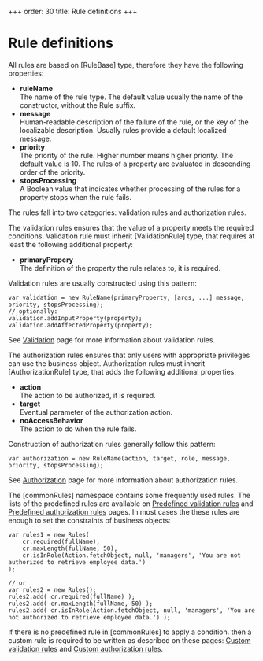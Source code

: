 +++
order: 30
title: Rule definitions
+++

# Rule definitions

All rules are based on [RuleBase] type, therefore they have the following properties:

* __ruleName__  
  The name of the rule type.
  The default value usually the name of the constructor, without the Rule suffix.
* __message__  
  Human-readable description of the failure of the rule, or the key of the localizable
  description. Usually rules provide a default localized message.
* __priority__  
  The priority of the rule. Higher number means higher priority. The default value is 10.
  The rules of a property are evaluated in descending order of the priority.
* __stopsProcessing__  
  A Boolean value that indicates whether processing of the rules for a property stops
  when the rule fails.

The rules fall into two categories: validation rules and authorization rules.

The validation rules ensures that the value of a property meets the required conditions.
Validation rule must inherit [ValidationRule] type, that requires at least the following
additional property:

* __primaryPropery__  
  The definition of the property the rule relates to, it is required.

Validation rules are usually constructed using this pattern:

```
var validation = new RuleName(primaryProperty, [args, ...] message, priority, stopsProcessing);
// optionally:
validation.addInputProperty(property);
validation.addAffectedProperty(property);
```

See [Validation](/model-definitions/validation) page for more information about validation
rules. 

The authorization rules ensures that only users with appropriate privileges can use the
business object. Authorization rules must inherit [AuthorizationRule] type, that adds
the following additional properties: 

* __action__  
  The action to be authorized, it is required.
* __target__  
  Eventual parameter of the authorization action.
* __noAccessBehavior__  
  The action to do when the rule fails.

Construction of authorization rules generally follow this pattern:

```
var authorization = new RuleName(action, target, role, message, priority, stopsProcessing);
```

See [Authorization](/model-definitions/authorization) page for more information about
authorization rules. 

The [commonRules] namespace contains some frequently used rules. The lists of the predefined
rules are available on [Predefined validation rules](/model-definitions/validation/predefined)
and [Predefined authorization rules](/model-definitions/authorization/predefined) pages.
In most cases the these rules are enough to set the constraints of business objects:

```
var rules1 = new Rules(
    cr.required(fullName),
    cr.maxLength(fullName, 50),
    cr.isInRole(Action.fetchObject, null, 'managers', 'You are not authorized to retrieve employee data.')
);

// or
var rules2 = new Rules();
rules2.add( cr.required(fullName) );
rules2.add( cr.maxLength(fullName, 50) );
rules2.add( cr.isInRole(Action.fetchObject, null, 'managers', 'You are not authorized to retrieve employee data.') );
```

If there is no predefined rule in [commonRules] to apply a condition. then a custom
rule is required to be written as described on these pages:
[Custom validation rules](/model-definitions/validation/custom) and
[Custom authorization rules](/model-definitions/authorization/custom).